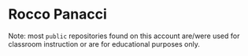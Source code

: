 # Rocco Panacci

Note: most `public` repositories found on this account are/were used for classroom instruction or are for educational purposes only.
